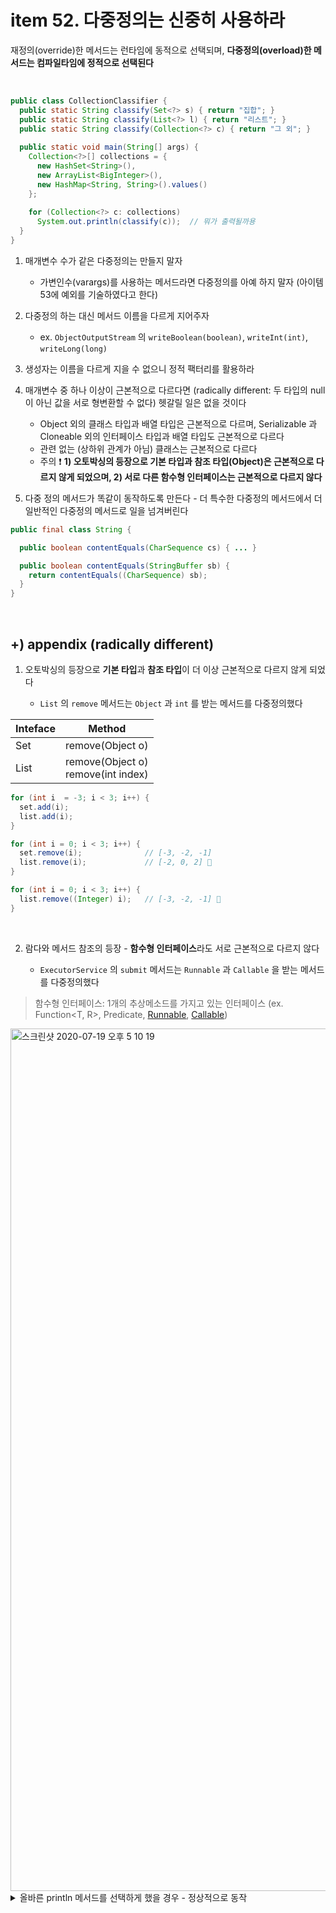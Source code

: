 # item 52. 다중정의는 신중히 사용하라

재정의(override)한 메서드는 런타임에 동적으로 선택되며, **다중정의(overload)한 메서드는 컴파일타임에 정적으로 선택된다**

<br>

```java
public class CollectionClassifier {
  public static String classify(Set<?> s) { return "집합"; }
  public static String classify(List<?> l) { return "리스트"; }
  public static String classify(Collection<?> c) { return "그 외"; }
  
  public static void main(String[] args) {
    Collection<?>[] collections = {
      new HashSet<String>(),
      new ArrayList<BigInteger>(),
      new HashMap<String, String>().values()
    };
    
    for (Collection<?> c: collections)
      System.out.println(classify(c));  // 뭐가 출력될까용
  }
}
```

1. 매개변수 수가 같은 다중정의는 만들지 말자
   - 가변인수(varargs)를 사용하는 메서드라면 다중정의를 아예 하지 말자 (아이템 53에 예외를 기술하였다고 한다)

2. 다중정의 하는 대신 메서드 이름을 다르게 지어주자
   - ex. `ObjectOutputStream` 의 `writeBoolean(boolean)`, `writeInt(int)`, `writeLong(long)`
   
3. 생성자는 이름을 다르게 지을 수 없으니 정적 팩터리를 활용하라

4. 매개변수 중 하나 이상이 근본적으로 다르다면 (radically different: 두 타입의 null이 아닌 값을 서로 형변환할 수 없다) 헷갈릴 일은 없을 것이다
   - Object 외의 클래스 타입과 배열 타입은 근본적으로 다르며, Serializable 과 Cloneable 외의 인터페이스 타입과 배열 타입도 근본적으로 다르다
   - 관련 없는 (상하위 관계가 아님) 클래스는 근본적으로 다르다
   - 주의 ❗️ **1) 오토박싱의 등장으로 기본 타입과 참조 타입(Object)은 근본적으로 다르지 않게 되었으며, 2) 서로 다른 함수형 인터페이스는 근본적으로 다르지 않다**

5. 다중 정의 메서드가 똑같이 동작하도록 만든다 - 더 특수한 다중정의 메서드에서 더 일반적인 다중정의 메서드로 일을 넘겨버린다

```java
public final class String {

  public boolean contentEquals(CharSequence cs) { ... }

  public boolean contentEquals(StringBuffer sb) {
    return contentEquals((CharSequence) sb);
  }
}
```

<br>

## +) appendix (radically different)

1. 오토박싱의 등장으로 **기본 타입**과 **참조 타입**이 더 이상 근본적으로 다르지 않게 되었다

   - `List` 의 `remove` 메서드는 `Object` 과 `int` 를 받는 메서드를 다중정의했다

| Inteface | Method                                  |
|----------|-----------------------------------------|
| Set      | remove(Object o)                        |
| List     | remove(Object o) <br> remove(int index) |


```java
for (int i  = -3; i < 3; i++) {
  set.add(i);
  list.add(i);
}

for (int i = 0; i < 3; i++) {
  set.remove(i);              // [-3, -2, -1]
  list.remove(i);             // [-2, 0, 2] 🤔
}
```

```java
for (int i = 0; i < 3; i++) {
  list.remove((Integer) i);   // [-3, -2, -1] 🙂
}
```

<br>

2. 람다와 메서드 참조의 등장 - **함수형 인터페이스**라도 서로 근본적으로 다르지 않다

   - `ExecutorService` 의 `submit` 메서드는 `Runnable` 과 `Callable` 을 받는 메서드를 다중정의했다

> 함수형 인터페이스: 1개의 추상메소드를 가지고 있는 인터페이스 
> (ex. Function<T, R>, Predicate<T>, [Runnable](https://docs.oracle.com/javase/7/docs/api/java/lang/Runnable.html), [Callable](https://docs.oracle.com/javase/7/docs/api/java/util/concurrent/Callable.html))

<img width="1380" alt="스크린샷 2020-07-19 오후 5 10 19" src="https://user-images.githubusercontent.com/39719108/87870454-2690bb80-c9e3-11ea-904b-05619ca90540.png">

<details>
    <summary>올바른 println 메서드를 선택하게 했을 경우 - 정상적으로 동작</summary>

<img width="800" alt="스크린샷 2020-07-19 오후 5 10 53" src="https://user-images.githubusercontent.com/39719108/87870450-1bd62680-c9e3-11ea-9b65-90202f3bdcc4.png">

</details>

